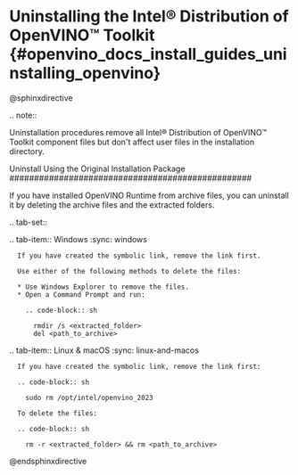 # Uninstalling the Intel® Distribution of OpenVINO™ Toolkit {#openvino_docs_install_guides_uninstalling_openvino}

@sphinxdirective

.. note::

   Uninstallation procedures remove all Intel® Distribution of OpenVINO™ Toolkit component files but don't affect user files in the installation directory.

Uninstall Using the Original Installation Package
#################################################

If you have installed OpenVINO Runtime from archive files, you can uninstall it by deleting the archive files and the extracted folders.

.. tab-set::

   .. tab-item:: Windows
      :sync: windows
   
      If you have created the symbolic link, remove the link first.
    
      Use either of the following methods to delete the files:
    
      * Use Windows Explorer to remove the files.
      * Open a Command Prompt and run:
    
        .. code-block:: sh
    
          rmdir /s <extracted_folder>
          del <path_to_archive>
   
   
   .. tab-item:: Linux & macOS
      :sync: linux-and-macos
   
      If you have created the symbolic link, remove the link first:
    
      .. code-block:: sh
    
        sudo rm /opt/intel/openvino_2023
    
      To delete the files:
    
      .. code-block:: sh
    
        rm -r <extracted_folder> && rm <path_to_archive>


@endsphinxdirective


